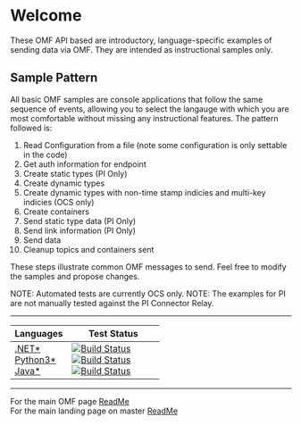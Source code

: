 Welcome
========

These OMF API based are introductory, language-specific examples of sending data via OMF. They are intended as instructional samples only.

Sample Pattern
--------------

All basic OMF samples are console applications that follow the same sequence of events, allowing you to select the langauge with which you are most comfortable without missing any instructional features. The pattern followed is:

1.  Read Configuration from a file (note some configuration is only settable in the code)
2.  Get auth information for endpoint
3.  Create static types (PI Only)
4.  Create dynamic types
5.  Create dynamic types with non-time stamp indicies and multi-key indicies (OCS only)
6.  Create containers
7.  Send static type data (PI Only)
8.  Send link information (PI Only)
9.  Send data 
10.  Cleanup topics and containers sent

These steps illustrate common OMF messages to send.  Feel free to modify the samples and propose changes.

NOTE: Automated tests are currently OCS only.
NOTE: The examples for PI are not manually tested against the PI Connector Relay.  


---------

|Languages|&nbsp;&nbsp;&nbsp;&nbsp;&nbsp;&nbsp;&nbsp;Test&nbsp;Status&nbsp;&nbsp;&nbsp;&nbsp;&nbsp;&nbsp;&nbsp;
------|------------
  <a href="OMF_API/">.NET*</a><br /><a href="Python3/">Python3*</a><br /><a href="Java/">Java*</a> | [![Build Status](https://osisoft.visualstudio.com/Engineering%20Incubation/_apis/build/status/OSIsoft_OCS_Samples-CI?branchName=master&jobName=OMF_APIDotNet)](https://osisoft.visualstudio.com/Engineering%20Incubation/_build/latest?definitionId=4334&branchName=master) <br />[![Build Status](https://osisoft.visualstudio.com/Engineering%20Incubation/_apis/build/status/OSIsoft_OCS_Samples-CI?branchName=master&jobName=OMF_APIPy)](https://osisoft.visualstudio.com/Engineering%20Incubation/_build/latest?definitionId=4334&branchName=master)<br />[![Build Status](https://osisoft.visualstudio.com/Engineering%20Incubation/_apis/build/status/OSIsoft_OCS_Samples-CI?branchName=master&jobName=OMF_APIJava)](https://osisoft.visualstudio.com/Engineering%20Incubation/_build/latest?definitionId=4334&branchName=master)

----------

For the main OMF page [ReadMe](../)<br />
For the main landing page on master [ReadMe](https://github.com/osisoft/OCS-Samples)
